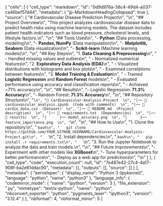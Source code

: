 {
 "cells": [
  {
   "cell_type": "markdown",
   "id": "0d9d976a-38c4-49d4-a037-ca46bef57d44",
   "metadata": {
    "jp-MarkdownHeadingCollapsed": true
   },
   "source": [
    "# Cardiovascular Disease Prediction Project\n",
    "\n",
    "## Project Overview\n",
    "This project analyzes cardiovascular disease data to predict health risks using machine learning models. The dataset includes patient health indicators such as blood pressure, cholesterol levels, and lifestyle factors.\n",
    "\n",
    "## Tools Used\n",
    "- **Python** (Data processing, modeling)\n",
    "- **Pandas, NumPy** (Data manipulation)\n",
    "- **Matplotlib, Seaborn** (Data visualization)\n",
    "- **Scikit-learn** (Machine learning models)\n",
    "\n",
    "## Key Steps\n",
    "1. **Data Cleaning & Preprocessing**\n",
    "   - Handled missing values and outliers\n",
    "   - Normalized numerical features\n",
    "2. **Exploratory Data Analysis (EDA)**\n",
    "   - Visualized distributions with histograms and box plots\n",
    "   - Examined correlations between features\n",
    "3. **Model Training & Evaluation**\n",
    "   - Trained **Logistic Regression** and **Random Forest** models\n",
    "   - Evaluated performance using accuracy and classification reports\n",
    "   - Achieved ~71% accuracy\n",
    "\n",
    "## Results\n",
    "- Logistic Regression: **71.3% Accuracy**\n",
    "- Random Forest: **71.3% Accuracy**\n",
    "\n",
    "## Repository Structure\n",
    "```\n",
    "📂 Cardiovascular-Analysis-Project  \n",
    "│── 📄 cardiovascular_analysis.ipynb  (Code with comments)  \n",
    "│── 📄 cardio_data.csv  (Dataset)  \n",
    "│── 📄 README.md  (Project description)  \n",
    "│── 📄 requirements.txt  (Dependencies)  \n",
    "│── 📂 results/  \n",
    "│      ├── model_accuracy.png  \n",
    "│      ├── feature_importance.png  \n",
    "```\n",
    "\n",
    "## How to Use\n",
    "1. Clone the repository:\n",
    "   ```bash\n",
    "   git clone https://github.com/YOUR_GITHUB_USERNAME/Cardiovascular-Analysis-Project.git\n",
    "   ```\n",
    "2. Install dependencies:\n",
    "   ```bash\n",
    "   pip install -r requirements.txt\n",
    "   ```\n",
    "3. Run the Jupyter Notebook to analyze the data and train models.\n",
    "\n",
    "## Future Improvements\n",
    "- Experiment with other models like **XGBoost**\n",
    "- Tune hyperparameters for better performance\n",
    "- Deploy as a web app for predictions\n",
    "\n"
   ]
  },
  {
   "cell_type": "code",
   "execution_count": null,
   "id": "7e487e42-27c4-4a17-908f-ba2e61ddac90",
   "metadata": {},
   "outputs": [],
   "source": []
  }
 ],
 "metadata": {
  "kernelspec": {
   "display_name": "Python 3 (ipykernel)",
   "language": "python",
   "name": "python3"
  },
  "language_info": {
   "codemirror_mode": {
    "name": "ipython",
    "version": 3
   },
   "file_extension": ".py",
   "mimetype": "text/x-python",
   "name": "python",
   "nbconvert_exporter": "python",
   "pygments_lexer": "ipython3",
   "version": "3.12.4"
  }
 },
 "nbformat": 4,
 "nbformat_minor": 5
}

